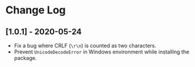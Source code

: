# Change Log
## [1.0.1] - 2020-05-24
- Fix a bug where CRLF (`\r\n`) is counted as two characters.
- Prevent `UnicodeDecodeError` in Windows environment while installing the package.
